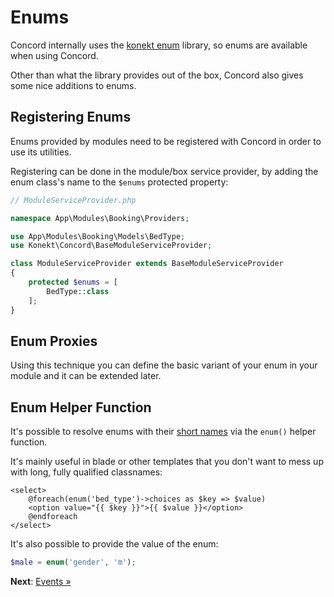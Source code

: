 # Enums

Concord internally uses the [konekt enum](https://github.com/artkonekt/enum) library, so enums are available when using Concord.

Other than what the library provides out of the box, Concord also gives some nice additions to enums.

## Registering Enums

Enums provided by modules need to be registered with Concord in order to use its utilities.

Registering can be done in the module/box service provider, by adding the enum class's name to the `$enums` protected property:

```php
// ModuleServiceProvider.php

namespace App\Modules\Booking\Providers;

use App\Modules\Booking\Models\BedType;
use Konekt\Concord\BaseModuleServiceProvider;

class ModuleServiceProvider extends BaseModuleServiceProvider
{
    protected $enums = [
        BedType::class
    ];
}
```

## Enum Proxies

Using this technique you can define the basic variant of your enum in your module and it can be extended later.

## Enum Helper Function

It's possible to resolve enums with their [short names](short-names.md) via the `enum()` helper function.

It's mainly useful in blade or other templates that you don't want to mess up with long, fully qualified classnames:

```blade
<select>
    @foreach(enum('bed_type')->choices as $key => $value)
    <option value="{{ $key }}">{{ $value }}</option>
    @endforeach
</select>
```

It's also possible to provide the value of the enum:
```php
$male = enum('gender', 'm');
```

**Next**: [Events &raquo;](https://github.com/artkonekt/concord/blob/master/docs/events.md)